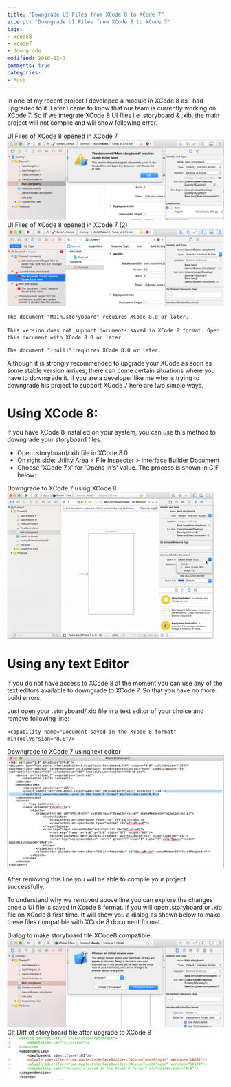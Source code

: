 ```yaml
---
title: "Downgrade UI Files from XCode 8 to XCode 7"
excerpt: "Downgrade UI Files from XCode 8 to XCode 7"
tags: 
- xcode8
- xcode7
- downgrade
modified: 2016-12-7
comments: true
categories:
- Post
---
```


In one of my recent project I developed a module in XCode 8 as I had upgraded to it. Later I came to know that our team is currently working on XCode 7. So if we integrate XCode 8 UI files i.e .storyboard & .xib, the main project will not compile and will show following error.

<figcaption>UI Files of XCode 8 opened in XCode 7</figcaption>
<a href="/assets/images/XCode8ToXCode7Downgrade/ErrorOnXCode7ForXCode8Project.png"><img src="/assets/images/XCode8ToXCode7Downgrade/ErrorOnXCode7ForXCode8Project.png"></a>
<figcaption>UI Files of XCode 8 opened in XCode 7 (2)</figcaption>
<a href="/assets/images/XCode8ToXCode7Downgrade/ErrorOnXCode7ForXCode8Project2.png"><img src="/assets/images/XCode8ToXCode7Downgrade/ErrorOnXCode7ForXCode8Project2.png"></a>

```
The document "Main.storyboard" requires XCode 8.0 or later.

This version does not support documents saved in XCode 8 format. Open this document with XCode 8.0 or later.
```

```
The document "(null)" requires XCode 8.0 or later.
```

Although it is strongly recommended to upgrade your XCode as soon as some stable version arrives, there can come certain situations where you have to downgrade it. If you are a developer like me who is trying to downgrade his project to support XCode 7 here are two simple ways.

# Using XCode 8:
If you have XCode 8 installed on your system, you can use this method to downgrade your storyboard files.
- Open .storyboard/.xib file in XCode 8.0
- On right side: Utility Area > File Inspecter > Interface Builder Document
- Choose 'XCode 7.x' for 'Opens in's' value. The process is shown in GIF below:

<figcaption>Downgrade to XCode 7 using XCode 8</figcaption>
<a href="/assets/images/XCode8ToXCode7Downgrade/DowngradeToXCode7.gif"><img src="/assets/images/XCode8ToXCode7Downgrade/DowngradeToXCode7.gif"></a>

# Using any text Editor
If you do not have access to XCode 8 at the moment you can use any of the text editors available to downgrade to XCode 7. So that you have no more build errors. 

Just open your .storyboard/.xib file in a text editor of your choice and remove following line:

```
<capability name="Document saved in the Xcode 8 format" minToolVersion="8.0"/>
```

<figcaption>Downgrade to XCode 7 using text editor</figcaption>
<a href="/assets/images/XCode8ToXCode7Downgrade/ManuallyDowngradeToXCode7.png"><img src="/assets/images/XCode8ToXCode7Downgrade/ManuallyDowngradeToXCode7.png"></a>

After removing this line you will be able to compile your project successfully.

To understand why we removed above line you can explore the changes once a UI file is saved in Xcode 8 format. If you will open .storyboard or .xib file on XCode 8 first time. It will show you a dialog as shown below to make these files compatible with XCode 8 document format.

<figcaption>Dialog to make storyboard file XCode8 compatible</figcaption> <a href="/assets/images/XCode8ToXCode7Downgrade/StoryboardUpgradedToXCode8.png"><img src="/assets/images/XCode8ToXCode7Downgrade/StoryboardUpgradedToXCode8.png"></a> 

<figcaption>Git Diff of storyboard file after upgrade to XCode 8</figcaption> <a href="/assets/images/XCode8ToXCode7Downgrade/GitDiffAfterUpgradeToXCode8.png"><img src="/assets/images/XCode8ToXCode7Downgrade/GitDiffAfterUpgradeToXCode8.png"></a>
